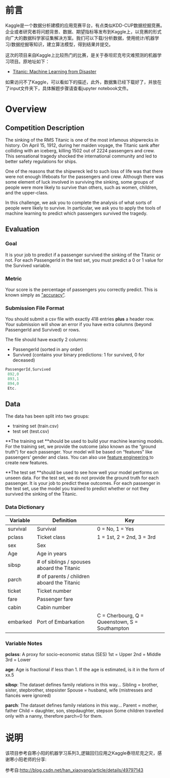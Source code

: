 # 前言

Kaggle是一个数据分析建模的应用竞赛平台，有点类似KDD-CUP数据挖掘竞赛。企业或者研究者将问题背景、数据、期望指标等发布到Kaggle上，以竞赛的形式向广大的数据科学家征集解决方案。我们可以下载/分析数据，使用统计/机器学习/数据挖掘等知识，建立算法模型，得到结果并提交。

这次的项目来自Kaggle上比较热门的比赛，是关于泰坦尼克号灾难预测的机器学习项目。原地址如下：

- [Titanic: Machine Learning from Disaster](https://www.kaggle.com/c/titanic)

如果访问不了Kaggle，可以看如下的描述，此外，数据集已经下载好了，并放在了input文件夹下，具体解题步骤请查看jupyter notebook文件。

# Overview

## Competition Description

The sinking of the RMS Titanic is one of the most infamous shipwrecks in history.  On April 15, 1912, during her maiden voyage, the Titanic sank after colliding with an iceberg, killing 1502 out of 2224 passengers and crew. This sensational tragedy shocked the international community and led to better safety regulations for ships.

One of the reasons that the shipwreck led to such loss of life was that there were not enough lifeboats for the passengers and crew. Although there was some element of luck involved in surviving the sinking, some groups of people were more likely to survive than others, such as women, children, and the upper-class.

In this challenge, we ask you to complete the analysis of what sorts of people were likely to survive. In particular, we ask you to apply the tools of machine learning to predict which passengers survived the tragedy.

## Evaluation

### Goal

It is your job to predict if a passenger survived the sinking of the Titanic or not. 
For each PassengerId in the test set, you must predict a 0 or 1 value for the Survived variable.

### Metric

Your score is the percentage of passengers you correctly predict. This is known simply as ["accuracy”](https://en.wikipedia.org/wiki/Accuracy_and_precision#In_binary_classification).

### Submission File Format

You should submit a csv file with exactly 418 entries **plus** a header row. Your submission will show an error if you have extra columns (beyond PassengerId and Survived) or rows.

The file should have exactly 2 columns:

- PassengerId (sorted in any order)
- Survived (contains your binary predictions: 1 for survived, 0 for deceased)

```java
PassengerId,Survived
 892,0
 893,1
 894,0
 Etc.
```

## Data

The data has been split into two groups:

- training set (train.csv)
- test set (test.csv)

**The training set **should be used to build your machine learning models. For the training set, we provide the outcome (also known as the “ground truth”) for each passenger. Your model will be based on “features” like passengers’ gender and class. You can also use [feature engineering ](https://triangleinequality.wordpress.com/2013/09/08/basic-feature-engineering-with-the-titanic-data/)to create new features.

**The test set **should be used to see how well your model performs on unseen data. For the test set, we do not provide the ground truth for each passenger. It is your job to predict these outcomes. For each passenger in the test set, use the model you trained to predict whether or not they survived the sinking of the Titanic.

### Data Dictionary

| **Variable** | **Definition**                           | **Key**                                  |
| ------------ | ---------------------------------------- | ---------------------------------------- |
| survival     | Survival                                 | 0 = No, 1 = Yes                          |
| pclass       | Ticket class                             | 1 = 1st, 2 = 2nd, 3 = 3rd                |
| sex          | Sex                                      |                                          |
| Age          | Age in years                             |                                          |
| sibsp        | # of siblings / spouses aboard the Titanic |                                          |
| parch        | # of parents / children aboard the Titanic |                                          |
| ticket       | Ticket number                            |                                          |
| fare         | Passenger fare                           |                                          |
| cabin        | Cabin number                             |                                          |
| embarked     | Port of Embarkation                      | C = Cherbourg, Q = Queenstown, S = Southampton |

### Variable Notes

**pclass**: A proxy for socio-economic status (SES)
1st = Upper
2nd = Middle
3rd = Lower

**age**: Age is fractional if less than 1. If the age is estimated, is it in the form of xx.5

**sibsp**: The dataset defines family relations in this way...
Sibling = brother, sister, stepbrother, stepsister
Spouse = husband, wife (mistresses and fiancés were ignored)

**parch**: The dataset defines family relations in this way...
Parent = mother, father
Child = daughter, son, stepdaughter, stepson
Some children travelled only with a nanny, therefore parch=0 for them.

# 说明

该项目参考自寒小阳的机器学习系列3_逻辑回归应用之Kaggle泰坦尼克之灾，感谢寒小阳老师的分享:

参考自:<http://blog.csdn.net/han_xiaoyang/article/details/49797143> 